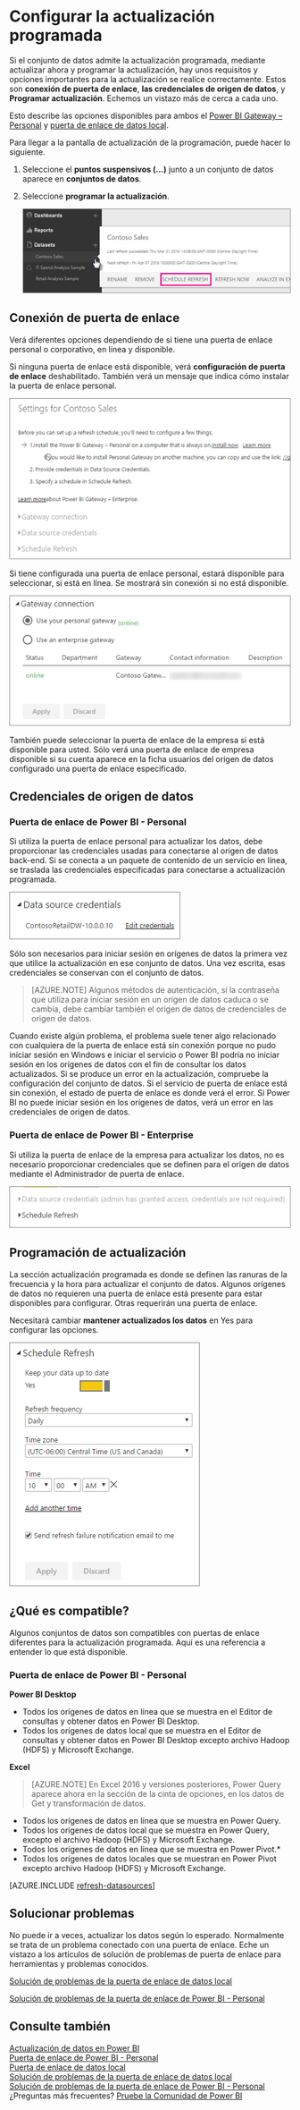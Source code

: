 <properties
pageTitle="Configurar la actualización programada"
description="Esto cubre los pasos para seleccionar una puerta de enlace y configurar actualización programada."
services="powerbi"
documentationCenter=""
authors="guyinacube"
manager="mblythe"
backup=""
editor=""
qualityFocus="complete"
qualityDate="04/01/2016"/>

<tags
ms.service="powerbi"
ms.devlang="NA"
ms.topic="article"
ms.tgt_pltfrm="na"
ms.workload="powerbi"
ms.date="08/15/2016"
ms.author="asaxton"/>
# Configurar la actualización programada

Si el conjunto de datos admite la actualización programada, mediante actualizar ahora y programar la actualización, hay unos requisitos y opciones importantes para la actualización se realice correctamente. Estos son **conexión de puerta de enlace**, **las credenciales de origen de datos**, y **Programar actualización**. Echemos un vistazo más de cerca a cada uno.

Esto describe las opciones disponibles para ambos el [Power BI Gateway – Personal](powerbi-personal-gateway.md) y [puerta de enlace de datos local](powerbi-gateway-onprem.md).

Para llegar a la pantalla de actualización de la programación, puede hacer lo siguiente.

1. Seleccione el **puntos suspensivos (...)** junto a un conjunto de datos aparece en **conjuntos de datos**.

2. Seleccione **programar la actualización**.

    ![](media/powerbi-refresh-scheduled-refresh/dataset-menu.png)

## Conexión de puerta de enlace
Verá diferentes opciones dependiendo de si tiene una puerta de enlace personal o corporativo, en línea y disponible.

Si ninguna puerta de enlace está disponible, verá **configuración de puerta de enlace** deshabilitado. También verá un mensaje que indica cómo instalar la puerta de enlace personal.

![](media/powerbi-refresh-scheduled-refresh/gateway-not-configured.png)

Si tiene configurada una puerta de enlace personal, estará disponible para seleccionar, si está en línea. Se mostrará sin conexión si no está disponible.

![](media/powerbi-refresh-scheduled-refresh/gateway-connection.png)

También puede seleccionar la puerta de enlace de la empresa si está disponible para usted. Sólo verá una puerta de enlace de empresa disponible si su cuenta aparece en la ficha usuarios del origen de datos configurado una puerta de enlace especificado.

## Credenciales de origen de datos

### Puerta de enlace de Power BI - Personal

Si utiliza la puerta de enlace personal para actualizar los datos, debe proporcionar las credenciales usadas para conectarse al origen de datos back-end. Si se conecta a un paquete de contenido de un servicio en línea, se traslada las credenciales especificadas para conectarse a actualización programada.

![](media/powerbi-refresh-scheduled-refresh/data-source-credentials-pgw.png)

Sólo son necesarios para iniciar sesión en orígenes de datos la primera vez que utilice la actualización en ese conjunto de datos. Una vez escrita, esas credenciales se conservan con el conjunto de datos. 

> [AZURE.NOTE] Algunos métodos de autenticación, si la contraseña que utiliza para iniciar sesión en un origen de datos caduca o se cambia, debe cambiar también el origen de datos de credenciales de origen de datos.

Cuando existe algún problema, el problema suele tener algo relacionado con cualquiera de la puerta de enlace está sin conexión porque no pudo iniciar sesión en Windows e iniciar el servicio o Power BI podría no iniciar sesión en los orígenes de datos con el fin de consultar los datos actualizados. Si se produce un error en la actualización, compruebe la configuración del conjunto de datos. Si el servicio de puerta de enlace está sin conexión, el estado de puerta de enlace es donde verá el error. Si Power BI no puede iniciar sesión en los orígenes de datos, verá un error en las credenciales de origen de datos.

### Puerta de enlace de Power BI - Enterprise

Si utiliza la puerta de enlace de la empresa para actualizar los datos, no es necesario proporcionar credenciales que se definen para el origen de datos mediante el Administrador de puerta de enlace.

![](media/powerbi-refresh-scheduled-refresh/data-source-credentials-egw.png)

## Programación de actualización

La sección actualización programada es donde se definen las ranuras de la frecuencia y la hora para actualizar el conjunto de datos. Algunos orígenes de datos no requieren una puerta de enlace está presente para estar disponibles para configurar. Otras requerirán una puerta de enlace.
 
Necesitará cambiar **mantener actualizados los datos** en Yes para configurar las opciones.

![](media/powerbi-refresh-scheduled-refresh/scheduled-refresh.png)

## ¿Qué es compatible?  
Algunos conjuntos de datos son compatibles con puertas de enlace diferentes para la actualización programada. Aquí es una referencia a entender lo que está disponible.

### Puerta de enlace de Power BI - Personal

**Power BI Desktop**

-   Todos los orígenes de datos en línea que se muestra en el Editor de consultas y obtener datos en Power BI Desktop.
-   Todos los orígenes de datos local que se muestra en el Editor de consultas y obtener datos en Power BI Desktop excepto archivo Hadoop (HDFS) y Microsoft Exchange.

**Excel**

> [AZURE.NOTE] En Excel 2016 y versiones posteriores, Power Query aparece ahora en la sección de la cinta de opciones, en los datos de Get y transformación de datos.

-   Todos los orígenes de datos en línea que se muestra en Power Query.
-   Todos los orígenes de datos local que se muestra en Power Query, excepto el archivo Hadoop (HDFS) y Microsoft Exchange.
-   Todos los orígenes de datos en línea que se muestra en Power Pivot.\*
-   Todos los orígenes de datos locales que se muestran en Power Pivot excepto archivo Hadoop (HDFS) y Microsoft Exchange.

<!-- Refresh Data sources-->
[AZURE.INCLUDE [refresh-datasources](../includes/refresh-datasources.md)]

## Solucionar problemas

No puede ir a veces, actualizar los datos según lo esperado. Normalmente se trata de un problema conectado con una puerta de enlace. Eche un vistazo a los artículos de solución de problemas de puerta de enlace para herramientas y problemas conocidos.

[Solución de problemas de la puerta de enlace de datos local](powerbi-gateway-onprem-tshoot.md)

[Solución de problemas de la puerta de enlace de Power BI - Personal](powerbi-admin-troubleshooting-power-bi-personal-gateway.md)

## Consulte también

[Actualización de datos en Power BI](powerbi-refresh-data.md)  
[Puerta de enlace de Power BI - Personal](powerbi-personal-gateway.md)  
[Puerta de enlace de datos local](powerbi-gateway-onprem.md)  
[Solución de problemas de la puerta de enlace de datos local](powerbi-gateway-onprem-tshoot.md)  
[Solución de problemas de la puerta de enlace de Power BI - Personal](powerbi-admin-troubleshooting-power-bi-personal-gateway.md)  
¿Preguntas más frecuentes? [Pruebe la Comunidad de Power BI](http://community.powerbi.com/)